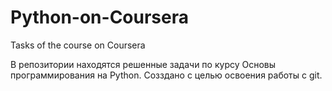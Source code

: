 # Python-on-Coursera
Tasks of the course on Coursera

В репозитории находятся решенные задачи по курсу Основы программирования на Python. Созздано с целью освоения работы с git.
